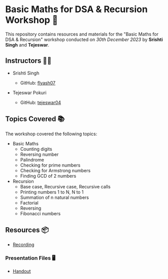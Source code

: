 # Basic Maths for DSA & Recursion Workshop 🚀

This repository contains resources and materials for the "Basic Maths for DSA & Recursion" workshop conducted on _30th December 2023_ by **Srishti Singh** and **Tejeswar**.

## Instructors 👨‍🏫
- Srishti Singh
  - GitHub: [flyash07](https://github.com/flyash07)

- Tejeswar Pokuri
  - GitHub: [tejeswar04](https://github.com/tejeswar04)

## Topics Covered 📚
The workshop covered the following topics:
- Basic Maths
  - Counting digits
  - Reversing number
  - Palindrome
  - Checking for prime numbers
  - Checking for Armstrong numbers
  - Finding GCD of 2 numbers
- Recursion
  - Base case, Recursive case, Recursive calls
  - Printing numbers 1 to N, N to 1
  - Summation of n natural numbers
  - Factorial
  - Reversing
  - Fibonacci numbers

## Resources 📦
- [Recording](https://learnermanipal-my.sharepoint.com/:v:/g/personal/srishti_mitmpl2022_learner_manipal_edu/Echkhf6vq6hBofJH0oqZ7UMBLsUwhbtvM4UleblgKfc7bQ?referrer=Teams.TEAMS-ELECTRON&referrerScenario=MeetingChicletGetLink.view.view)
  
### Presentation Files 🖥️
- [Handout](./W2-Basic%20Maths%20%26%20Recursion.pdf)
